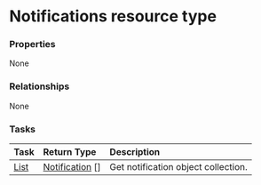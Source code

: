 # Notifications resource type



### Properties
None

### Relationships
None


### Tasks

| Task		   | Return Type	|Description|
|:---------------|:--------|:----------|
|[List](../api/notification_list.md) | [Notification](notification.md) [] |Get notification object collection. |

<!-- uuid: fc0525be-bb64-4638-963d-80da1a9f4a62
2015-10-09 18:41:46 UTC -->